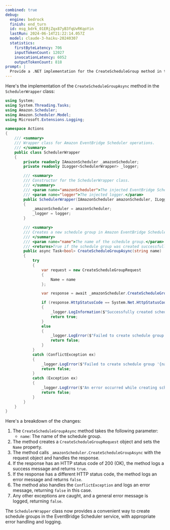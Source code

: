 ```yaml
---
combined: true
debug:
  engine: bedrock
  finish: end_turn
  id: msg_bdrk_01ERjZqx87yB3fqUvRKqoYin
  lastRun: 2024-06-14T21:22:14.057Z
  model: claude-3-haiku-20240307
  statistics:
    firstByteLatency: 706
    inputTokenCount: 12027
    invocationLatency: 6052
    outputTokenCount: 818
prompt: |
  Provide a .NET implementation for the CreateScheduleGroup method in the SchedulerWrapper class. Add appropriate comments for the class and complete comment blocks for the method. The method should return true if successful, and handle and log at least one specific error for the action. Do not require a cancellation token parameter. Use a class-level logger to log output.
---
```

Here's the implementation of the `CreateScheduleGroupAsync` method in the `SchedulerWrapper` class:

```csharp
using System;
using System.Threading.Tasks;
using Amazon.Scheduler;
using Amazon.Scheduler.Model;
using Microsoft.Extensions.Logging;

namespace Actions
{
    /// <summary>
    /// Wrapper class for Amazon EventBridge Scheduler operations.
    /// </summary>
    public class SchedulerWrapper
    {
        private readonly IAmazonScheduler _amazonScheduler;
        private readonly ILogger<SchedulerWrapper> _logger;

        /// <summary>
        /// Constructor for the SchedulerWrapper class.
        /// </summary>
        /// <param name="amazonScheduler">The injected EventBridge Scheduler client.</param>
        /// <param name="logger">The injected logger.</param>
        public SchedulerWrapper(IAmazonScheduler amazonScheduler, ILogger<SchedulerWrapper> logger)
        {
            _amazonScheduler = amazonScheduler;
            _logger = logger;
        }

        /// <summary>
        /// Creates a new schedule group in Amazon EventBridge Scheduler.
        /// </summary>
        /// <param name="name">The name of the schedule group.</param>
        /// <returns>True if the schedule group was created successfully, false otherwise.</returns>
        public async Task<bool> CreateScheduleGroupAsync(string name)
        {
            try
            {
                var request = new CreateScheduleGroupRequest
                {
                    Name = name
                };

                var response = await _amazonScheduler.CreateScheduleGroupAsync(request);

                if (response.HttpStatusCode == System.Net.HttpStatusCode.OK)
                {
                    _logger.LogInformation($"Successfully created schedule group '{name}'.");
                    return true;
                }
                else
                {
                    _logger.LogError($"Failed to create schedule group '{name}'. HTTP status code: {response.HttpStatusCode}");
                    return false;
                }
            }
            catch (ConflictException ex)
            {
                _logger.LogError($"Failed to create schedule group '{name}' due to a conflict: {ex.Message}");
                return false;
            }
            catch (Exception ex)
            {
                _logger.LogError($"An error occurred while creating schedule group '{name}': {ex.Message}");
                return false;
            }
        }
    }
}
```

Here's a breakdown of the changes:

1. The `CreateScheduleGroupAsync` method takes the following parameter:
   - `name`: The name of the schedule group.
2. The method creates a `CreateScheduleGroupRequest` object and sets the `Name` property.
3. The method calls `_amazonScheduler.CreateScheduleGroupAsync` with the request object and handles the response.
4. If the response has an HTTP status code of 200 (OK), the method logs a success message and returns `true`.
5. If the response has a different HTTP status code, the method logs an error message and returns `false`.
6. The method also handles the `ConflictException` and logs an error message, returning `false` in this case.
7. Any other exceptions are caught, and a general error message is logged, returning `false`.

The `SchedulerWrapper` class now provides a convenient way to create schedule groups in the EventBridge Scheduler service, with appropriate error handling and logging.